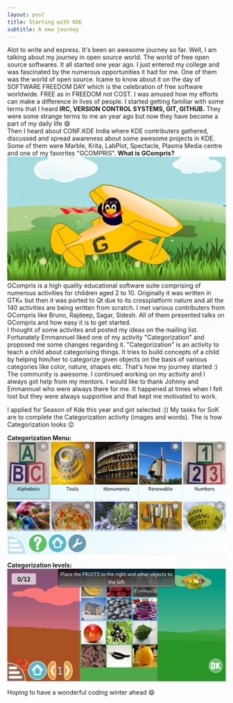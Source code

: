 ```yaml
---
layout: post
title: Starting with KDE
subtitle: A new journey
---
```


Alot to write and express. It's been an awesome journey so far. Well, I am talking about my journey in open source world. The world of free open source softwares. 
It all started one year ago. I just entered my college and was fascinated by the numerous opportunities it had for me. One of them was the world of open source. 
Icame to know about it on the day of SOFTWARE FREEDOM DAY which is the celebration of free software worldwide. FREE as in FREEDOM not COST. I was amused
how my efforts can make a difference in lives of people. I started getting familiar with some terms that I heard **IRC, VERSION CONTROL SYSTEMS, GIT, GITHUB.**
They were some strange terms to me an year ago but now they have become a part of my daily life :smile:  
Then I heard about CONF.KDE India where KDE contributers gathered, discussed and spread awareness about some awesome projects in KDE. Some of them were Marble, 
Krita, LabPlot, Spectacle, Plasma Media centre and one of my favorites "GCOMPRIS". 
**What is GCompris?**
![GCompris-Logo](/img/gcompris.jpg)  
GCompris is a high quality educational software suite comprising of numerous activities for children aged 2 to 10. Originally it was written in GTK+ but then it was ported to Qt due to its crossplatform nature and all the 
140 activities are being written from scratch. I met various contributers from GCompris like Bruno, Rajdeep, Sagar, Sidesh. All of them presented talks on GCompris 
and how easy it is to get started.  
I thought of some activites and posted my ideas on the mailing list. Fortunately Emmannuel liked one of my activity "Categorization" and proposed me some changes regarding it. 
"Categorization" is an activity to teach a child about categorising things. It tries to build concepts of a child by helping him/her to categorize given objects on the basis of 
various categories like color, nature, shapes etc. That's how my journey started :) The community is awesome. I continued working on my activity and I always got help from my mentors.
I would like to thank Johnny and Emmannuel who were always there for me. It happened at times when I felt lost but they were always supportive and that kept me motivated to work. 

I applied for Season of Kde this year and got selected :)) My tasks for SoK are to complete the Categorization activity (images and words). The is how Categorization looks :wink:

**Categorization Menu:**
![Categorization](/img/img1.png) 

**Categorization levels:**
![Categorization Levels](/img/img2.png)

Hoping to have a wonderful coding winter ahead :smile:
